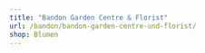 ```yaml
---
title: "Bandon Garden Centre & Florist"
url: /bandon/bandon-garden-centre-und-florist/
shop: Blumen
---
```

